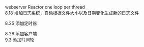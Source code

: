 webserver Reactor one loop per thread  
8.18 增加日志系统，自动根据文件大小以及日期变化生成新的日志文件

8.25 添加定时器  

8.28 添加客户端  
9.3 添加时间轮